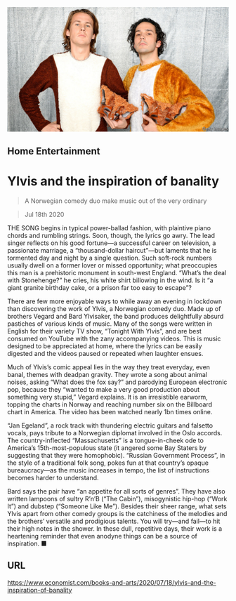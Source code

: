 ![](./images/20200718_BKP008_0.jpg)

## Home Entertainment

# Ylvis and the inspiration of banality

> A Norwegian comedy duo make music out of the very ordinary

> Jul 18th 2020

THE SONG begins in typical power-ballad fashion, with plaintive piano chords and rumbling strings. Soon, though, the lyrics go awry. The lead singer reflects on his good fortune—a successful career on television, a passionate marriage, a “thousand-dollar haircut”—but laments that he is tormented day and night by a single question. Such soft-rock numbers usually dwell on a former lover or missed opportunity; what preoccupies this man is a prehistoric monument in south-west England. “What’s the deal with Stonehenge?” he cries, his white shirt billowing in the wind. Is it “a giant granite birthday cake, or a prison far too easy to escape”?

There are few more enjoyable ways to while away an evening in lockdown than discovering the work of Ylvis, a Norwegian comedy duo. Made up of brothers Vegard and Bard Ylvisaker, the band produces delightfully absurd pastiches of various kinds of music. Many of the songs were written in English for their variety TV show, “Tonight With Ylvis”, and are best consumed on YouTube with the zany accompanying videos. This is music designed to be appreciated at home, where the lyrics can be easily digested and the videos paused or repeated when laughter ensues.

Much of Ylvis’s comic appeal lies in the way they treat everyday, even banal, themes with deadpan gravity. They wrote a song about animal noises, asking “What does the fox say?” and parodying European electronic pop, because they “wanted to make a very good production about something very stupid,” Vegard explains. It is an irresistible earworm, topping the charts in Norway and reaching number six on the Billboard chart in America. The video has been watched nearly 1bn times online.

“Jan Egeland”, a rock track with thundering electric guitars and falsetto vocals, pays tribute to a Norwegian diplomat involved in the Oslo accords. The country-inflected “Massachusetts” is a tongue-in-cheek ode to America’s 15th-most-populous state (it angered some Bay Staters by suggesting that they were homophobic). “Russian Government Process”, in the style of a traditional folk song, pokes fun at that country’s opaque bureaucracy—as the music increases in tempo, the list of instructions becomes harder to understand.

Bard says the pair have “an appetite for all sorts of genres”. They have also written lampoons of sultry R’n’B (“The Cabin”), misogynistic hip-hop (“Work It”) and dubstep (“Someone Like Me”). Besides their sheer range, what sets Ylvis apart from other comedy groups is the catchiness of the melodies and the brothers’ versatile and prodigious talents. You will try—and fail—to hit their high notes in the shower. In these dull, repetitive days, their work is a heartening reminder that even anodyne things can be a source of inspiration. ■

## URL

https://www.economist.com/books-and-arts/2020/07/18/ylvis-and-the-inspiration-of-banality
